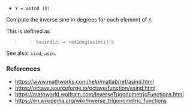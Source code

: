 - `Y = asind (X)`

Compute the inverse sine in degrees for each element of `X`.

This is defined as

> > `%asind(z) = rad2deg(asin(z))%`

See also: `sind`, `asin`.

### References

- https://www.mathworks.com/help/matlab/ref/asind.html
- https://octave.sourceforge.io/octave/function/asind.html
- https://mathworld.wolfram.com/InverseTrigonometricFunctions.html
- https://en.wikipedia.org/wiki/Inverse_trigonometric_functions
